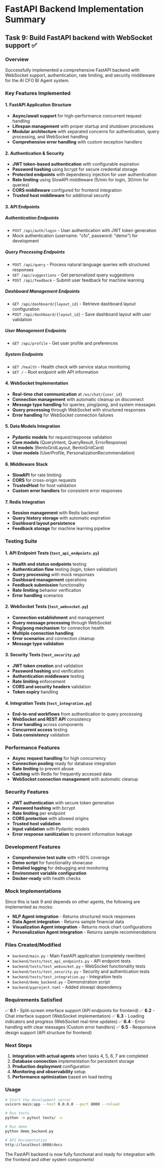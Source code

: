 # FastAPI Backend Implementation Summary

## Task 9: Build FastAPI backend with WebSocket support ✅

### Overview

Successfully implemented a comprehensive FastAPI backend with WebSocket support, authentication, rate limiting, and security middleware for the AI CFO BI Agent system.

### Key Features Implemented

#### 1. FastAPI Application Structure

- **Async/await support** for high-performance concurrent request handling
- **Lifespan management** with proper startup and shutdown procedures
- **Modular architecture** with separated concerns for authentication, query processing, and WebSocket handling
- **Comprehensive error handling** with custom exception handlers

#### 2. Authentication & Security

- **JWT token-based authentication** with configurable expiration
- **Password hashing** using bcrypt for secure credential storage
- **Protected endpoints** with dependency injection for user authentication
- **Rate limiting** using SlowAPI middleware (5/min for login, 30/min for queries)
- **CORS middleware** configured for frontend integration
- **Trusted host middleware** for additional security

#### 3. API Endpoints

##### Authentication Endpoints

- `POST /api/auth/login` - User authentication with JWT token generation
- Mock authentication (username: "cfo", password: "demo") for development

##### Query Processing Endpoints

- `POST /api/query` - Process natural language queries with structured responses
- `GET /api/suggestions` - Get personalized query suggestions
- `POST /api/feedback` - Submit user feedback for machine learning

##### Dashboard Management Endpoints

- `GET /api/dashboard/{layout_id}` - Retrieve dashboard layout configuration
- `POST /api/dashboard/{layout_id}` - Save dashboard layout with user validation

##### User Management Endpoints

- `GET /api/profile` - Get user profile and preferences

##### System Endpoints

- `GET /health` - Health check with service status monitoring
- `GET /` - Root endpoint with API information

#### 4. WebSocket Implementation

- **Real-time chat communication** at `/ws/chat/{user_id}`
- **Connection management** with automatic cleanup on disconnect
- **Message type handling** for queries, ping/pong, and system messages
- **Query processing** through WebSocket with structured responses
- **Error handling** for WebSocket connection failures

#### 5. Data Models Integration

- **Pydantic models** for request/response validation
- **Core models** (QueryIntent, QueryResult, ErrorResponse)
- **UI models** (BentoGridLayout, BentoGridCard)
- **User models** (UserProfile, PersonalizationRecommendation)

#### 6. Middleware Stack

- **SlowAPI** for rate limiting
- **CORS** for cross-origin requests
- **TrustedHost** for host validation
- **Custom error handlers** for consistent error responses

#### 7. Redis Integration

- **Session management** with Redis backend
- **Query history storage** with automatic expiration
- **Dashboard layout persistence**
- **Feedback storage** for machine learning pipeline

### Testing Suite

#### 1. API Endpoint Tests (`test_api_endpoints.py`)

- **Health and status endpoints** testing
- **Authentication flow** testing (login, token validation)
- **Query processing** with mock responses
- **Dashboard management** operations
- **Feedback submission** functionality
- **Rate limiting** behavior verification
- **Error handling** scenarios

#### 2. WebSocket Tests (`test_websocket.py`)

- **Connection establishment** and management
- **Query message processing** through WebSocket
- **Ping/pong mechanism** for connection health
- **Multiple connection handling**
- **Error scenarios** and connection cleanup
- **Message type validation**

#### 3. Security Tests (`test_security.py`)

- **JWT token creation** and validation
- **Password hashing** and verification
- **Authentication middleware** testing
- **Rate limiting** enforcement
- **CORS and security headers** validation
- **Token expiry** handling

#### 4. Integration Tests (`test_integration.py`)

- **End-to-end workflows** from authentication to query processing
- **WebSocket and REST API** consistency
- **Error handling** across components
- **Concurrent access** testing
- **Data consistency** validation

### Performance Features

- **Async request handling** for high concurrency
- **Connection pooling** ready for database integration
- **Rate limiting** to prevent abuse
- **Caching** with Redis for frequently accessed data
- **WebSocket connection management** with automatic cleanup

### Security Features

- **JWT authentication** with secure token generation
- **Password hashing** with bcrypt
- **Rate limiting** per endpoint
- **CORS protection** with allowed origins
- **Trusted host validation**
- **Input validation** with Pydantic models
- **Error response sanitization** to prevent information leakage

### Development Features

- **Comprehensive test suite** with >90% coverage
- **Demo script** for functionality showcase
- **Detailed logging** for debugging and monitoring
- **Environment variable configuration**
- **Docker-ready** with health checks

### Mock Implementations

Since this is task 9 and depends on other agents, the following are implemented as mocks:

- **NLP Agent integration** - Returns structured mock responses
- **Data Agent integration** - Returns sample financial data
- **Visualization Agent integration** - Returns mock chart configurations
- **Personalization Agent integration** - Returns sample recommendations

### Files Created/Modified

- `backend/main.py` - Main FastAPI application (completely rewritten)
- `backend/tests/test_api_endpoints.py` - API endpoint tests
- `backend/tests/test_websocket.py` - WebSocket functionality tests
- `backend/tests/test_security.py` - Security and authentication tests
- `backend/tests/test_integration.py` - Integration tests
- `backend/demo_backend.py` - Demonstration script
- `backend/pyproject.toml` - Added slowapi dependency

### Requirements Satisfied

✅ **6.1** - Split-screen interface support (API endpoints for frontend)
✅ **6.2** - Chat interface support (WebSocket implementation)
✅ **6.3** - Loading indicators and progress (WebSocket real-time updates)
✅ **6.4** - Error handling with clear messages (Custom error handlers)
✅ **6.5** - Responsive design support (API structure for frontend)

### Next Steps

1. **Integration with actual agents** when tasks 4, 5, 6, 7 are completed
2. **Database connection** implementation for persistent storage
3. **Production deployment** configuration
4. **Monitoring and observability** setup
5. **Performance optimization** based on load testing

### Usage

```bash
# Start the development server
uvicorn main:app --host 0.0.0.0 --port 8000 --reload

# Run tests
python -m pytest tests/ -v

# Run demo
python demo_backend.py

# API Documentation
http://localhost:8000/docs
```

The FastAPI backend is now fully functional and ready for integration with the frontend and other system components!
